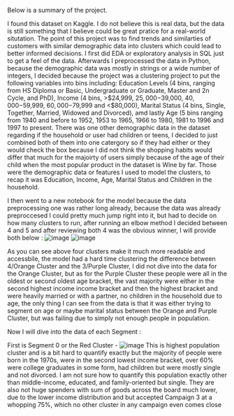 Below is a summary of the project.

I found this dataset on Kaggle. I do not believe this is real data, but the data is still something that I believe could be great pratice for a real-world situtation. The point of this project was to find trends and similarties of customers with similar demographic data into clusters 
which could lead to better informed decisions. 
I first did EDA or exploratory analysis in SQL just to get a feel of the data.
Afterwards I preprocessed the data in Python, because the demographic data was mostly in strings or a wide number of integers, I decided because the project was a clustering project to put the following variables into bins including: Education Levels (4 bins, ranging from HS Diploma or Basic, Undergraduate or Graduate,
Master and 2n Cycle, and PhD), Income (4 bins, >$24,999, $25,000-$39,000, $40,000-$59,999, $60,000-$79,999 and <$80,000), Marital Status (4 bins, Single, Together, Married, Widowed and Divorced), amd lastly Age (5 bins ranging from 1940 and before to 1952, 1953 to 1965, 1966 to 1980, 1981 to 1996 and 1997 to present.
There was one other demographic data in the dataset regarding if the household or user had children or teens, I decided to just combined both of them into one catergory so if they had either or they would check the box because I did not think the shopping habits would differ that much for the majoirty of users simply 
because of the age of their child when the most popular product in the dataset is Wine by far. Those were the demographic data or features I used to model the clusters, to recap it was Education, Income, Age, Marital Status and Children in the household.

I then went to a new notebook for the model because the data preprocessing one was rather long already, because the data was already preproccesed I could pretty much jump right into it, but had to decide on how many clusters to run, after running an elbow method I decided between 4 and 5 and after reviewing both
4 was the obvious winner, I will provide both below : ![image](https://github.com/user-attachments/assets/4cc11d9e-2ec5-4319-aa08-e95e93d108ce) ![image](https://github.com/user-attachments/assets/3e0e5fee-3332-414d-b121-03c2bc8850e6)
 
As you can see above four clusters make it much more readable and accessbile, the model had a hard time clustering the difference between 4/Orange Cluster and the 3/Purple Cluster, I did not dive into the data for the Orange Cluster, but as for the Purple Cluster these people were all in the oldest or
second oldest age bracket, the vast majority were either in the second highest income income bracket and then the highest bracket and were heavily married or with a partner, no children in the household due to age, 
the only thing I can see from the data is that it was either trying to segment on age or maybe marital status between the Orange and Purple Cluster, but was failing due to simply not enough people in population.  

Now I will dive into the data of each Segment : 

First is Segment 0 or the Red Cluster - ![image](https://github.com/user-attachments/assets/79a8bae7-40dd-4787-8dbd-fbf1a7a05d0b)
This is highest population cluster and is a bit hard to quantify exactly but the majority of people were born in the 1970s, were in the second lowest income bracket, over 60% were college graduates in some form, had children but were mostly single and not divorced. I am not sure how to quantify this population exactly 
other than middle-income, educated, and family-oriented but single. They are also not huge spenders with sum of goods across the board much lower, due to the lower income distribution and but accepted Campaign 3 at a whopping 75%, which no other cluster in any campaign even comes close 
